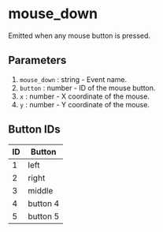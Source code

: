 # mouse_down

Emitted when any mouse button is pressed.

## Parameters

1. `mouse_down` : string - Event name.
2. `button` : number - ID of the mouse button.
3. `x` : number - X coordinate of the mouse.
4. `y` : number - Y coordinate of the mouse.

## Button IDs

| ID | Button   |
|----|----------|
| 1  | left     |
| 2  | right    |
| 3  | middle   |
| 4  | button 4 |
| 5  | button 5 |


